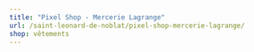 ```yaml
---
title: "Pixel Shop - Mercerie Lagrange"
url: /saint-leonard-de-noblat/pixel-shop-mercerie-lagrange/
shop: vêtements
---
```

